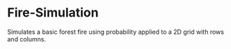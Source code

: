 # Fire-Simulation
Simulates a basic forest fire using probability applied to a 2D grid with rows and columns. 
